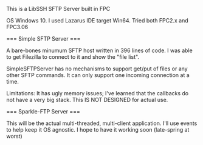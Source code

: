 This is a LibSSH SFTP Server built in FPC

OS Windows 10. I used Lazarus IDE target Win64. Tried both  FPC2.x and FPC3.06

=== Simple SFTP Server ===

A bare-bones minumum SFTP host written in 396 lines of code. I was able to get Filezilla to connect to it and show the "file list". 

SimpleSFTPServer has no mechanisms to support get/put of files or any other SFTP commands. It can only support one incoming connection at a time.

Limitations: It has ugly memory issues; I've learned that the callbacks do not have a very big stack. This IS NOT DESIGNED for actual use.

=== Sparkle-FTP Server ===

This will be the actual multi-threaded, multi-client application. I'll use events to help keep it OS agnostic. I hope to have it working soon (late-spring at worst)
